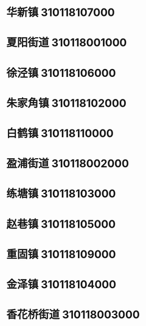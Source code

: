 # 华新镇 310118107000
# 夏阳街道 310118001000
# 徐泾镇 310118106000
# 朱家角镇 310118102000
# 白鹤镇 310118110000
# 盈浦街道 310118002000
# 练塘镇 310118103000
# 赵巷镇 310118105000
# 重固镇 310118109000
# 金泽镇 310118104000
# 香花桥街道 310118003000

